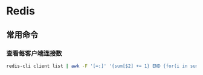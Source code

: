 # Redis

## 常用命令

### 查看每客户端连接数

```bash
redis-cli client list | awk -F '[=:]' '{sum[$2] += 1} END {for(i in sum) print i, sum[i];}' | sort -n -r -k 2
```
